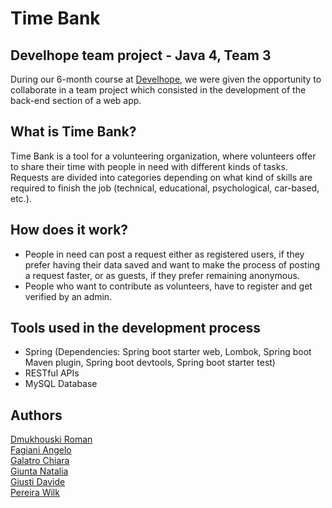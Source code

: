 # Time Bank
## Develhope team project - Java 4, Team 3
During our 6-month course at [Develhope](https://develhope.co/?utm_source=cpc&utm_medium=google&utm_campaign=SN_IT_it_PM&utm_content=&utm_term=&gclid=CjwKCAjwlqOXBhBqEiwA-hhitGTCsf6Jrq9gyQ3AVeXi4Ci54SGPSd-fkCtj4XO9E8FaXhUZMrLVmhoCdhYQAvD_BwE), we were given the opportunity to collaborate in a team project which consisted in the development of the back-end section of a web app.
## What is Time Bank?
Time Bank is a tool for a volunteering organization, where volunteers offer to share their time with people in need with different kinds of tasks.<br>
Requests are divided into categories depending on what kind of skills are required to finish the job (technical, educational, psychological, car-based, etc.).
## How does it work?
- People in need can post a request either as registered users, if they prefer having their data saved and want to make the process of posting a request faster, or as guests, if they prefer remaining anonymous.
- People who want to contribute as volunteers, have to register and get verified by an admin.
## Tools used in the development process
- Spring (Dependencies: Spring boot starter web, Lombok, Spring boot Maven plugin, Spring boot devtools, Spring boot starter test)
- RESTful APIs
- MySQL Database
## Authors
[Dmukhouski Roman](https://github.com/G1ad)<br>
[Fagiani Angelo](https://github.com/Angelo-Fagiani)<br>
[Galatro Chiara](https://github.com/Sickiiara)<br>
[Giunta Natalia](https://github.com/nsgiunta)<br>
[Giusti Davide](https://github.com/DavideGiusti87)<br>
[Pereira Wilk]()
